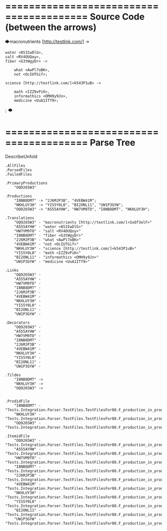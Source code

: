 ========================================
Source Code (between the arrows)
========================================

🡆macronutrients [http://testlink.com/]<SxOf3elF> ->

	water <8S3IwDlG>,
    salt <RV4OUQoy>,
    fiber <G3tWgyDr> ->

        what <AwPl7oBK>,
        not <OcIUTGif>;
	
	science [http://testlink.com/]<k543P1uB> ->
		
		math <IZZ9vPiK>,
		informathics <OMH9y9Jn>,
		medicine <UuA1ITf9>;
;
🡄

========================================
Parse Tree
========================================
DescribeUnfold

    .AllFiles
    .ParsedFiles
    .FailedFiles

    .PrimaryProductions
        "OQ9265W3" 

    .Productions
        "I8NB8DMT" -> "2J6MJP3B", "4VEBW41M";
        "NKHLUY3H" -> "YIS5Y0L0", "BI2ONL11", "UW1P3GYW";
        "OQ9265W3" -> "A555AYHW", "HW7VM9TO", "I8NB8DMT", "NKHLUY3H";

    .Translations
        "OQ9265W3" - "macronutrients [http://testlink.com/]<SxOf3elF>"
        "A555AYHW" - "water <8S3IwDlG>"
        "HW7VM9TO" - "salt <RV4OUQoy>"
        "I8NB8DMT" - "fiber <G3tWgyDr>"
        "2J6MJP3B" - "what <AwPl7oBK>"
        "4VEBW41M" - "not <OcIUTGif>"
        "NKHLUY3H" - "science [http://testlink.com/]<k543P1uB>"
        "YIS5Y0L0" - "math <IZZ9vPiK>"
        "BI2ONL11" - "informathics <OMH9y9Jn>"
        "UW1P3GYW" - "medicine <UuA1ITf9>"

    .Links
        "OQ9265W3" - 
        "A555AYHW" - 
        "HW7VM9TO" - 
        "I8NB8DMT" - 
        "2J6MJP3B" - 
        "4VEBW41M" - 
        "NKHLUY3H" - 
        "YIS5Y0L0" - 
        "BI2ONL11" - 
        "UW1P3GYW" - 

    .Decorators
        "OQ9265W3" - 
        "A555AYHW" - 
        "HW7VM9TO" - 
        "I8NB8DMT" - 
        "2J6MJP3B" - 
        "4VEBW41M" - 
        "NKHLUY3H" - 
        "YIS5Y0L0" - 
        "BI2ONL11" - 
        "UW1P3GYW" - 

    .Tildes
        "I8NB8DMT" -> 
        "NKHLUY3H" -> 
        "OQ9265W3" -> 


    .ProdidFile
        "I8NB8DMT" - "Tests.Integration.Parser.TestFiles.TestFilesFor08.F_production_in_production5.ds"
        "NKHLUY3H" - "Tests.Integration.Parser.TestFiles.TestFilesFor08.F_production_in_production5.ds"
        "OQ9265W3" - "Tests.Integration.Parser.TestFiles.TestFilesFor08.F_production_in_production5.ds"

    .ItemidFile
        "OQ9265W3" - "Tests.Integration.Parser.TestFiles.TestFilesFor08.F_production_in_production5.ds"
        "A555AYHW" - "Tests.Integration.Parser.TestFiles.TestFilesFor08.F_production_in_production5.ds"
        "HW7VM9TO" - "Tests.Integration.Parser.TestFiles.TestFilesFor08.F_production_in_production5.ds"
        "I8NB8DMT" - "Tests.Integration.Parser.TestFiles.TestFilesFor08.F_production_in_production5.ds"
        "2J6MJP3B" - "Tests.Integration.Parser.TestFiles.TestFilesFor08.F_production_in_production5.ds"
        "4VEBW41M" - "Tests.Integration.Parser.TestFiles.TestFilesFor08.F_production_in_production5.ds"
        "NKHLUY3H" - "Tests.Integration.Parser.TestFiles.TestFilesFor08.F_production_in_production5.ds"
        "YIS5Y0L0" - "Tests.Integration.Parser.TestFiles.TestFilesFor08.F_production_in_production5.ds"
        "BI2ONL11" - "Tests.Integration.Parser.TestFiles.TestFilesFor08.F_production_in_production5.ds"
        "UW1P3GYW" - "Tests.Integration.Parser.TestFiles.TestFilesFor08.F_production_in_production5.ds"

